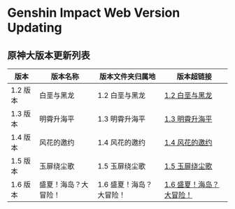 # Genshin Impact Web Version Updating
## 原神大版本更新列表

| 版本     | 版本名称       | 版本文件夹归属地       | 版本超链接                                                                                  |
|--------|------------|----------------|----------------------------------------------------------------------------------------|
| 1.2 版本 | 白垩与黑龙      | 1.2 白垩与黑龙      | [1.2 白垩与黑龙](https://webstatic.mihoyo.com/ys/event/e20201216new/index.html)             |
| 1.3 版本 | 明霄升海平      | 1.3 明霄升海平      | [1.3 明霄升海平](https://webstatic.mihoyo.com/ys/event/e20210128warmup/index.html)          |
| 1.4 版本 | 风花的邀约      | 1.4 风花的邀约      | [1.4 风花的邀约](https://webstatic.mihoyo.com/ys/event/e20210309prediction/index.html)      |
| 1.5 版本 | 玉扉绕尘歌      | 1.5 玉扉绕尘歌      | [1.5 玉扉绕尘歌](https://webstatic.mihoyo.com/ys/event/e20210422newver/index.html)          |
| 1.6 版本 | 盛夏！海岛？大冒险！ | 1.6 盛夏！海岛？大冒险！ | [1.6 盛夏！海岛？大冒险！](https://webstatic.mihoyo.com/ys/event/e20210603prepage/index.html)    |
